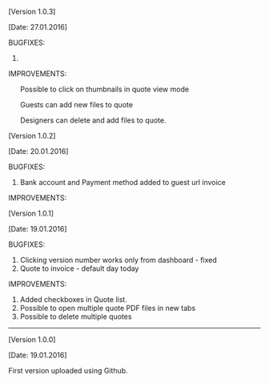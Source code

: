 <!---->

<p>[Version 1.0.3]</p>
<p>[Date: 27.01.2016]</p>
BUGFIXES:
<ol>
  <li></li>

</ol>

IMPROVEMENTS:
<ol>
Possible to click on thumbnails in quote view mode
</ol>
<ol>
Guests can add new files to quote
</ol>
<ol>
Designers can delete and add files to quote.
</ol>

<!---->


<!---->

<p>[Version 1.0.2]</p>
<p>[Date: 20.01.2016]</p>
BUGFIXES:
<ol>
  <li>Bank account and Payment method added to guest url invoice</li>

</ol>

IMPROVEMENTS:
<ol>
</ol>

<!---->

<p>[Version 1.0.1]</p>
<p>[Date: 19.01.2016]</p>
BUGFIXES:
<ol>
  <li>Clicking version number works only from dashboard - fixed</li>
  <li>Quote to invoice - default day today</li>
</ol>

IMPROVEMENTS:
<ol>
  <li>Added checkboxes in Quote list. </li>
  <li>Possible to open multiple quote PDF files in new tabs </li>
  <li>Possible to delete multiple quotes </li>
</ol>

**********************************************************************************
<p>[Version 1.0.0]</p>
<p>[Date: 19.01.2016]</p>
<p>First version uploaded using Github.</p>
